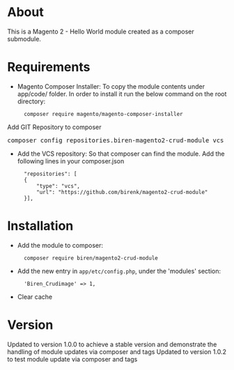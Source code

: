 # About
This is a Magento 2 - Hello World module created as a composer submodule.

# Requirements

- Magento Composer Installer: To copy the module contents under app/code/ folder.
In order to install it run the below command on the root directory:

        composer require magento/magento-composer-installer

Add GIT Repository to composer
<pre>
composer config repositories.biren-magento2-crud-module vcs https://github.com/birenk/magento2-crud-module/
</pre>


- Add the VCS repository: So that composer can find the module. Add the following lines in your composer.json

        "repositories": [
        {
            "type": "vcs",
            "url": "https://github.com/birenk/magento2-crud-module"
        }],


# Installation

- Add the module to composer:

        composer require biren/magento2-crud-module

- Add the new entry in `app/etc/config.php`, under the 'modules' section:

        'Biren_Crudimage' => 1,

- Clear cache


# Version

Updated to version 1.0.0 to achieve a stable version and demonstrate the handling of module updates via composer and tags
Updated to version 1.0.2 to test module update via composer and tags
